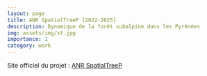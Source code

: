 ```yaml
---
layout: page
title: ANR SpatialTreeP [2022-2025]
description: Dynamique de la forêt subalpine dans les Pyrénées
img: assets/img/st.jpg
importance: 1
category: work
---
```


Site officiel du projet : [ANR SpatialTreeP](https://tfeuillet.gitpages.huma-num.fr/spatialtreep/)
